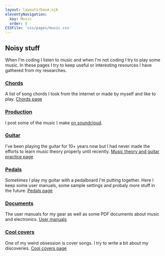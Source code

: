 ```yaml
---
layout: layouts/base.njk
eleventyNavigation:
  key: Music
  order: 5
CSSFile: 'css/pages/music.css'
---
```


## Noisy stuff

When I'm coding I listen to music and when I'm not coding I try to play some music. In these pages I try to keep useful or interesting resources I have gathered from my researches.

### [Chords](/chords/)

A list of song chords I took from the internet or made by myself and like to play.
[Chords page](/chords/)

### [Production](https://soundcloud.com/statox/tracks)

I post some of the music I make [on soundcloud](https://soundcloud.com/statox/tracks).

### [Guitar](/guitar/)

I've been playing the guitar for 10+ years now but I had never made the efforts to learn music theory properly until recently.
[Music theory and guitar practice page](/guitar/)

### [Pedals](/pedals/)

Sometimes I play my guitar with a pedalboard I'm putting together. Here I keep some user manuals, some sample settings and probaly more stuff in the future.
[Pedals page](/pedals/)

### [Documents](/user_manuals/)

The user manuals for my gear as well as some PDF documents about music and electronics.
[User manuals](/user_manuals/)

### [Cool covers](/coolcovers/)

One of my weird obsession is cover songs. I try to write a bit about my discoveries.
[Cool covers page](/coolcovers/)

